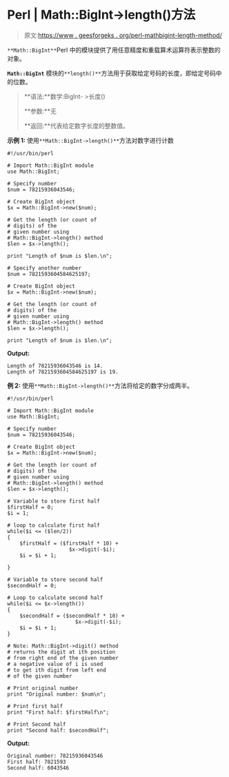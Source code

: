 # Perl | Math::BigInt->length()方法

> 原文:[https://www . geesforgeks . org/perl-mathbigint-length-method/](https://www.geeksforgeeks.org/perl-mathbigint-length-method/)

`**Math::BigInt**`Perl 中的模块提供了用任意精度和重载算术运算符表示整数的对象。

**`Math::BigInt`** 模块的`**length()**`方法用于获取给定号码的长度，即给定号码中的位数。

> **语法:**数学:BigInt- >长度()
> 
> **参数:**无
> 
> **返回:**代表给定数字长度的整数值。

**示例 1:** 使用`**Math::BigInt->length()**`方法对数字进行计数

```
#!/usr/bin/perl 

# Import Math::BigInt module
use Math::BigInt;

# Specify number
$num = 78215936043546;

# Create BigInt object
$x = Math::BigInt->new($num);

# Get the length (or count of 
# digits) of the
# given number using
# Math::BigInt->length() method
$len = $x->length();

print "Length of $num is $len.\n";

# Specify another number
$num = 7821593604584625197;

# Create BigInt object
$x = Math::BigInt->new($num);

# Get the length (or count of 
# digits) of the
# given number using
# Math::BigInt->length() method
$len = $x->length();

print "Length of $num is $len.\n";
```

**Output:**

```
Length of 78215936043546 is 14.
Length of 7821593604584625197 is 19.

```

**例 2:** 使用`**Math::BigInt->length()**`方法将给定的数字分成两半。

```
#!/usr/bin/perl 

# Import Math::BigInt module
use Math::BigInt;

# Specify number
$num = 78215936043546;

# Create BigInt object
$x = Math::BigInt->new($num);

# Get the length (or count of 
# digits) of the
# given number using
# Math::BigInt->length() method
$len = $x->length(); 

# Variable to store first half
$firstHalf = 0;
$i = 1;

# loop to calculate first half
while($i <= ($len/2))
{
    $firstHalf = ($firstHalf * 10) + 
                    $x->digit(-$i);
    $i = $i + 1;

}

# Variable to store second half
$secondHalf = 0;

# Loop to calculate second half
while($i <= $x->length())
{
    $secondHalf = ($secondHalf * 10) + 
                      $x->digit(-$i);
    $i = $i + 1;
}

# Note: Math::BigInt->digit() method
# returns the digit at ith position 
# from right end of the given number
# a negative value of i is used
# to get ith digit from left end 
# of the given number

# Print original number
print "Original number: $num\n";

# Print first half
print "First half: $firstHalf\n";

# Print Second half
print "Second half: $secondHalf";
```

**Output:**

```
Original number: 78215936043546
First half: 7821593
Second half: 6043546

```
